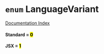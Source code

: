 # `enum` LanguageVariant

[Documentation Index](../README.md)

#### Standard = <mark>0</mark>



#### JSX = <mark>1</mark>



